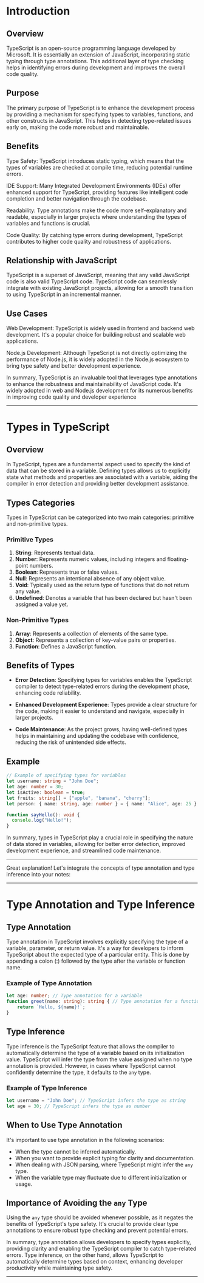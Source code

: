 # Introduction 

## Overview
TypeScript is an open-source programming language developed by Microsoft. It is essentially an extension of JavaScript, incorporating static typing through type annotations. This additional layer of type checking helps in identifying errors during development and improves the overall code quality.

## Purpose
The primary purpose of TypeScript is to enhance the development process by providing a mechanism for specifying types to variables, functions, and other constructs in JavaScript. This helps in detecting type-related issues early on, making the code more robust and maintainable.

## Benefits
Type Safety: TypeScript introduces static typing, which means that the types of variables are checked at compile time, reducing potential runtime errors.

IDE Support: Many Integrated Development Environments (IDEs) offer enhanced support for TypeScript, providing features like intelligent code completion and better navigation through the codebase.

Readability: Type annotations make the code more self-explanatory and readable, especially in larger projects where understanding the types of variables and functions is crucial.

Code Quality: By catching type errors during development, TypeScript contributes to higher code quality and robustness of applications.

## Relationship with JavaScript
TypeScript is a superset of JavaScript, meaning that any valid JavaScript code is also valid TypeScript code. TypeScript code can seamlessly integrate with existing JavaScript projects, allowing for a smooth transition to using TypeScript in an incremental manner.

## Use Cases
Web Development: TypeScript is widely used in frontend and backend web development. It's a popular choice for building robust and scalable web applications.

Node.js Development: Although TypeScript is not directly optimizing the performance of Node.js, it is widely adopted in the Node.js ecosystem to bring type safety and better development experience.

In summary, TypeScript is an invaluable tool that leverages type annotations to enhance the robustness and maintainability of JavaScript code. It's widely adopted in web and Node.js development for its numerous benefits in improving code quality and developer experience




---

# Types in TypeScript

## Overview
In TypeScript, types are a fundamental aspect used to specify the kind of data that can be stored in a variable. Defining types allows us to explicitly state what methods and properties are associated with a variable, aiding the compiler in error detection and providing better development assistance.

## Types Categories
Types in TypeScript can be categorized into two main categories: primitive and non-primitive types.

### Primitive Types
1. **String**: Represents textual data.
2. **Number**: Represents numeric values, including integers and floating-point numbers.
3. **Boolean**: Represents true or false values.
4. **Null**: Represents an intentional absence of any object value.
5. **Void**: Typically used as the return type of functions that do not return any value.
6. **Undefined**: Denotes a variable that has been declared but hasn't been assigned a value yet.

### Non-Primitive Types
1. **Array**: Represents a collection of elements of the same type.
2. **Object**: Represents a collection of key-value pairs or properties.
3. **Function**: Defines a JavaScript function.

## Benefits of Types
- **Error Detection**: Specifying types for variables enables the TypeScript compiler to detect type-related errors during the development phase, enhancing code reliability.
  
- **Enhanced Development Experience**: Types provide a clear structure for the code, making it easier to understand and navigate, especially in larger projects.
  
- **Code Maintenance**: As the project grows, having well-defined types helps in maintaining and updating the codebase with confidence, reducing the risk of unintended side effects.

## Example
```typescript
// Example of specifying types for variables
let username: string = "John Doe";
let age: number = 30;
let isActive: boolean = true;
let fruits: string[] = ["apple", "banana", "cherry"];
let person: { name: string, age: number } = { name: "Alice", age: 25 };

function sayHello(): void {
  console.log("Hello!");
}
```

In summary, types in TypeScript play a crucial role in specifying the nature of data stored in variables, allowing for better error detection, improved development experience, and streamlined code maintenance.

---


Great explanation! Let's integrate the concepts of type annotation and type inference into your notes:

---

# Type Annotation and Type Inference

## Type Annotation
Type annotation in TypeScript involves explicitly specifying the type of a variable, parameter, or return value. It's a way for developers to inform TypeScript about the expected type of a particular entity. This is done by appending a colon (:) followed by the type after the variable or function name.

### Example of Type Annotation
```typescript
let age: number; // Type annotation for a variable
function greet(name: string): string { // Type annotation for a function parameter and return type
    return `Hello, ${name}!`;
}
```

## Type Inference
Type inference is the TypeScript feature that allows the compiler to automatically determine the type of a variable based on its initialization value. TypeScript will infer the type from the value assigned when no type annotation is provided. However, in cases where TypeScript cannot confidently determine the type, it defaults to the `any` type.

### Example of Type Inference
```typescript
let username = "John Doe"; // TypeScript infers the type as string
let age = 30; // TypeScript infers the type as number
```

## When to Use Type Annotation
It's important to use type annotation in the following scenarios:
- When the type cannot be inferred automatically.
- When you want to provide explicit typing for clarity and documentation.
- When dealing with JSON parsing, where TypeScript might infer the `any` type.
- When the variable type may fluctuate due to different initialization or usage.

## Importance of Avoiding the `any` Type
Using the `any` type should be avoided whenever possible, as it negates the benefits of TypeScript's type safety. It's crucial to provide clear type annotations to ensure robust type checking and prevent potential errors.

In summary, type annotation allows developers to specify types explicitly, providing clarity and enabling the TypeScript compiler to catch type-related errors. Type inference, on the other hand, allows TypeScript to automatically determine types based on context, enhancing developer productivity while maintaining type safety.

---
